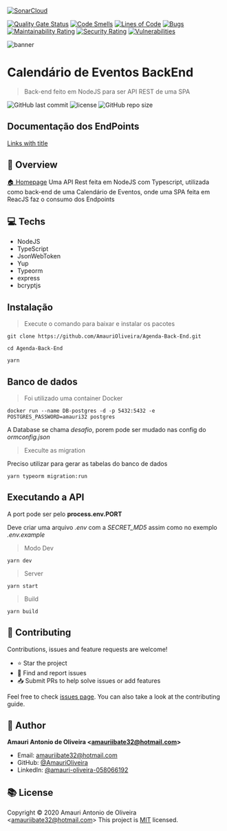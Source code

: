   [![SonarCloud](https://sonarcloud.io/images/project_badges/sonarcloud-orange.svg)](https://sonarcloud.io/dashboard?id=AmauriOliveira_Agenda-Back-End)

[![Quality Gate Status](https://sonarcloud.io/api/project_badges/measure?project=AmauriOliveira_Agenda-Back-End&metric=alert_status)](https://sonarcloud.io/dashboard?id=AmauriOliveira_Agenda-Back-End)
[![Code Smells](https://sonarcloud.io/api/project_badges/measure?project=AmauriOliveira_Agenda-Back-End&metric=code_smells)](https://sonarcloud.io/dashboard?id=AmauriOliveira_Agenda-Back-End)
[![Lines of Code](https://sonarcloud.io/api/project_badges/measure?project=AmauriOliveira_Agenda-Back-End&metric=ncloc)](https://sonarcloud.io/dashboard?id=AmauriOliveira_Agenda-Back-End)
[![Bugs](https://sonarcloud.io/api/project_badges/measure?project=AmauriOliveira_Agenda-Back-End&metric=bugs)](https://sonarcloud.io/dashboard?id=AmauriOliveira_Agenda-Back-End)
[![Maintainability Rating](https://sonarcloud.io/api/project_badges/measure?project=AmauriOliveira_Agenda-Back-End&metric=sqale_rating)](https://sonarcloud.io/dashboard?id=AmauriOliveira_Agenda-Back-End)
[![Security Rating](https://sonarcloud.io/api/project_badges/measure?project=AmauriOliveira_Agenda-Back-End&metric=security_rating)](https://sonarcloud.io/dashboard?id=AmauriOliveira_Agenda-Back-End)
[![Vulnerabilities](https://sonarcloud.io/api/project_badges/measure?project=AmauriOliveira_Agenda-Back-End&metric=vulnerabilities)](https://sonarcloud.io/dashboard?id=AmauriOliveira_Agenda-Back-End)

  ![banner](https://i.imgur.com/4YK9Ytt.jpg)

# Calendário de Eventos BackEnd

> Back-end feito em NodeJS para ser API REST de uma SPA

![GitHub last commit](https://img.shields.io/github/last-commit/AmauriOliveira/Agenda-Back-End)
![license](https://img.shields.io/github/license/AmauriOliveira/Agenda-Back-End)
![GitHub repo size](https://img.shields.io/github/repo-size/AmauriOliveira/Agenda-Back-End)

## Documentação dos EndPoints

[Links with title](https://github.com/AmauriOliveira/Agenda-Back-End/blob/main/documentation.md "Documentação")

## :telescope: Overview

  [🏠 Homepage](https://github.com/AmauriOliveira/Agenda-Back-End)
Uma API Rest feita em NodeJS com Typescript, utilizada como back-end de uma Calendário de Eventos, onde uma SPA feita em ReacJS faz o consumo dos Endpoints
## :computer: Techs

- NodeJS
- TypeScript
- JsonWebToken
- Yup
- Typeorm
- express
- bcryptjs

## Instalação
>Execute o comando para baixar e instalar os pacotes

```bath
git clone https://github.com/AmauriOliveira/Agenda-Back-End.git
```

```bath
cd Agenda-Back-End
```

```bath
yarn
```

## Banco de dados

> Foi utilizado uma container Docker

```bath
docker run --name DB-postgres -d -p 5432:5432 -e POSTGRES_PASSWORD=amauri32 postgres
```

A Database se chama *desafio*, porem pode ser mudado nas config do *ormconfig.json*


>Execulte as migration

Preciso utilizar para gerar as tabelas do banco de dados

```bath
yarn typeorm migration:run
```

## Executando a API

A port pode ser pelo **process.env.PORT**

Deve criar uma arquivo *.env* com a *SECRET_MD5* assim como no exemplo *.env.example*

>Modo Dev

```bath
yarn dev
```

>Server

```bath
yarn start
```

>Build

```bath
yarn build
```


## :star2: Contributing

Contributions, issues and feature requests are welcome!

- ⭐️ Star the project
- 🐛 Find and report issues
- 📥 Submit PRs to help solve issues or add features

Feel free to check [issues page](https://github.com/AmauriOliveira/Agenda-Back-End/issues). You can also take a look at the contributing guide.

## :bow: Author

**Amauri Antonio de Oliveira &lt;amauriibate32@hotmail.com&gt;**
* Email: amauriibate32@hotmail.com
* GitHub: [@AmauriOliveira](https://github.com/AmauriOliveira)
* LinkedIn: [@amauri-oliveira-058066192](https://linkedin.com/in/amauri-oliveira-058066192)

## :books: License

Copyright © 2020 Amauri Antonio de Oliveira &lt;amauriibate32@hotmail.com&gt;
This project is [MIT](license) licensed.
